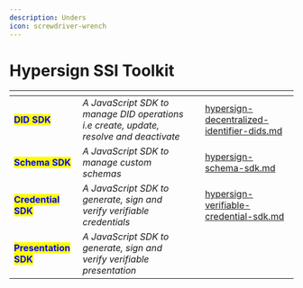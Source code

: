 ```yaml
---
description: Unders
icon: screwdriver-wrench
---
```


# Hypersign SSI Toolkit

<table data-card-size="large" data-view="cards"><thead><tr><th></th><th></th><th></th><th data-hidden data-card-target data-type="content-ref"></th></tr></thead><tbody><tr><td><mark style="color:blue;"><strong>DID SDK</strong></mark></td><td><em>A JavaScript SDK to manage DID operations i.e create, update, resolve and deactivate</em></td><td></td><td><a href="hypersign-decentralized-identifier-dids.md">hypersign-decentralized-identifier-dids.md</a></td></tr><tr><td><mark style="color:blue;"><strong>Schema SDK</strong></mark></td><td><em>A JavaScript SDK to manage custom schemas</em> </td><td></td><td><a href="hypersign-schema-sdk.md">hypersign-schema-sdk.md</a></td></tr><tr><td><mark style="color:blue;"><strong>Credential SDK</strong></mark></td><td><em>A JavaScript SDK to generate, sign and verify verifiable credentials</em> </td><td></td><td><a href="hypersign-verifiable-credential-sdk.md">hypersign-verifiable-credential-sdk.md</a></td></tr><tr><td><mark style="color:blue;"><strong>Presentation SDK</strong></mark></td><td><em>A JavaScript SDK to generate, sign and verify verifiable presentation</em></td><td></td><td></td></tr></tbody></table>


